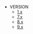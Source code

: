 - VERSION
  - <a href="/v/1" target="_blank">1.x</a>
  - <a href="/v/7" target="_blank">7.x</a>
  - <a href="/v/8" target="_blank">8.x</a>
  - <a href="/v/9" target="_blank">9.x</a>
